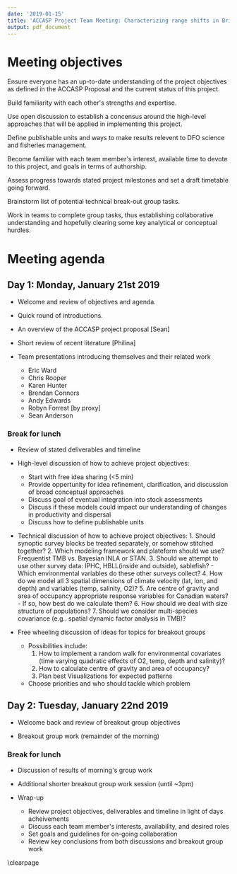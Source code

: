 ```yaml
---
date: '2019-01-15'
title: 'ACCASP Project Team Meeting: Characterizing range shifts in British Columbia groundfish species in response to local climate velocities'
output: pdf_document
---
```



# Meeting objectives

Ensure everyone has an up-to-date understanding of the project objectives as defined in the ACCASP Proposal and the current status of this project.

Build familiarity with each other's strengths and expertise.

Use open discussion to establish a concensus around the high-level approaches that will be applied in implementing this project.

Define publishable units and ways to make results relevent to DFO science and fisheries management.

Become familiar with each team member's interest, available time to devote to this project, and goals in terms of authorship. 

Assess progress towards stated project milestones and set a draft timetable going forward.

Brainstorm list of potential technical break-out group tasks.

Work in teams to complete group tasks, thus establishing collaborative understanding and hopefully clearing some key analytical or conceptual hurdles. 


# Meeting agenda

## Day 1: Monday, January 21st 2019

* Welcome and review of objectives and agenda. 

* Quick round of introductions.

* An overview of the ACCASP project proposal [Sean]

* Short review of recent literature [Philina]

* Team presentations introducing themselves and their related work
    - Eric Ward 
    - Chris Rooper
    - Karen Hunter
    - Brendan Connors
    - Andy Edwards
    - Robyn Forrest [by proxy]
    - Sean Anderson

### Break for lunch

* Review of stated deliverables and timeline

* High-level discussion of how to achieve project objectives:
    - Start with free idea sharing (<5 min) 
    - Provide oppertunity for idea refinement, clarification, and discussion of broad conceptual approaches 
    - Discuss goal of eventual integration into stock assessments 
    - Discuss if these models could impact our understanding of changes in productivity and dispersal
    - Discuss how to define publishable units
    
* Technical discussion of how to achieve project objectives:
      1. Should synoptic survey blocks be treated separately, or somehow stitched together?
	    2. Which modeling framework and plateform should we use? Frequentist TMB vs. Bayesian INLA or STAN.
	    3. Should we attempt to use other survey data: IPHC, HBLL(inside and outside), sablefish?
	     - Which environmental variables do these other surveys collect? 
	    4. How do we model all 3 spatial dimensions of climate velocity (lat, lon, and depth) and variables (temp, salinity, O2)?
	    5. Are centre of gravity and area of occupancy appropriate response variables for Canadian waters?  
	     - If so, how best do we calculate them?
	    6. How should we deal with size structure of populations?
	    7. Should we consider multi-species covariance (e.g.. spatial dynamic factor analysis in TMB)?
	  
* Free wheeling discussion of ideas for topics for breakout groups
    - Possibilities include: 
      1. How to implement a random walk for environmental covariates (time varying quadratic effects of O2, temp, depth and salinity)?
	    2. How to calculate centre of gravity and area of occupancy?
	    3. Plan best Visualizations for expected patterns
    - Choose priorities and who should tackle which problem


## Day 2: Tuesday, January 22nd 2019

* Welcome back and review of breakout group objectives

* Breakout group work (remainder of the morning)

### Break for lunch

* Discussion of results of morning's group work

* Additional shorter breakout group work session (until ~3pm)

* Wrap-up 

    - Review project objectives, deliverables and timeline in light of days acheivements
    - Discuss each team member's interests, availability, and desired roles 
    - Set goals and guidelines for on-going collaboration
    - Review key conclusions from both discussions and breakout group work

\clearpage

